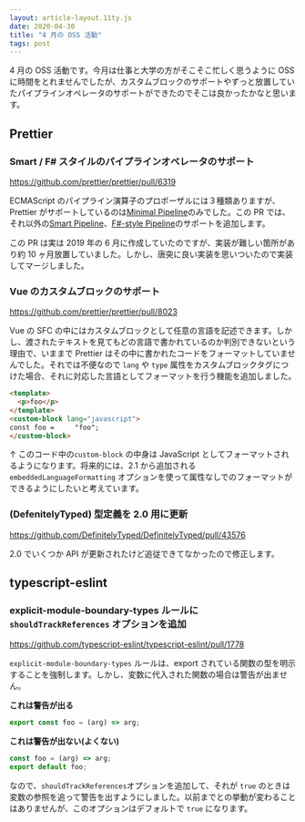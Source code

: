 ```yaml
---
layout: article-layout.11ty.js
date: 2020-04-30
title: "4 月の OSS 活動"
tags: post
---
```


4 月の OSS 活動です。今月は仕事と大学の方がそこそこ忙しく思うように OSS に時間をとれませんでしたが、カスタムブロックのサポートやずっと放置していたパイプラインオペレータのサポートができたのでそこは良かったかなと思います。

## Prettier

### Smart / F# スタイルのパイプラインオペレータのサポート

https://github.com/prettier/prettier/pull/6319

ECMAScript のパイプライン演算子のプロポーザルには３種類ありますが、Prettier がサポートしているのは[Minimal Pipeline](https://github.com/tc39/proposal-pipeline-operator/)のみでした。この PR では、それ以外の[Smart Pipeline](https://github.com/js-choi/proposal-smart-pipelines)、[F#-style Pipeline](https://github.com/valtech-nyc/proposal-fsharp-pipelines)のサポートを追加します。

この PR は実は 2019 年の 6 月に作成していたのですが、実装が難しい箇所があり約 10 ヶ月放置していました。しかし、唐突に良い実装を思いついたので実装してマージしました。

### Vue のカスタムブロックのサポート

https://github.com/prettier/prettier/pull/8023

Vue の SFC の中にはカスタムブロックとして任意の言語を記述できます。しかし、渡されたテキストを見てもどの言語で書かれているのか判別できないという理由で、いままで Prettier はその中に書かれたコードをフォーマットしていませんでした。それでは不便なので `lang` や `type` 属性をカスタムブロックタグにつけた場合、それに対応した言語としてフォーマットを行う機能を追加しました。

<!-- prettier-ignore -->
```html
<template>
  <p>foo</p>
</template>
<custom-block lang="javascript">
const foo =     "foo";
</custom-block>
```

↑ このコード中の`custom-block` の中身は JavaScript としてフォーマットされるようになります。将来的には、2.1 から追加される `embeddedLanguageFormatting` オプションを使って属性なしでのフォーマットができるようにしたいと考えています。

### (DefenitelyTyped) 型定義を 2.0 用に更新

https://github.com/DefinitelyTyped/DefinitelyTyped/pull/43576

2.0 でいくつか API が更新されたけど追従できてなかったので修正します。

## typescript-eslint

### explicit-module-boundary-types ルールに `shouldTrackReferences` オプションを追加

https://github.com/typescript-eslint/typescript-eslint/pull/1778

`explicit-module-boundary-types` ルールは、export されている関数の型を明示することを強制します。しかし、変数に代入された関数の場合は警告が出ません。

**これは警告が出る**

```ts
export const foo = (arg) => arg;
```

**これは警告が出ない(よくない)**

```ts
const foo = (arg) => arg;
export default foo;
```

なので、`shouldTrackReferences`オプションを追加して、それが `true` のときは変数の参照を追って警告を出すようにしました。以前までとの挙動が変わることはありませんが、このオプションはデフォルトで `true` になります。
